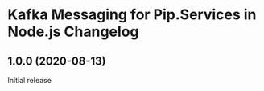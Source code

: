 # Kafka Messaging for Pip.Services in Node.js Changelog

## <a name="1.0.0"></a> 1.0.0 (2020-08-13)

Initial release

